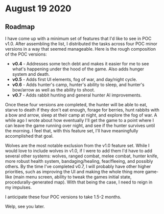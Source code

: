 # August 19 2020
## Roadmap
I have come up with a minimum set of features that I'd like to see in POC v1.0. After assembling the list, I distributed the tasks across four POC minor versions in a way that seemed manageable. Here is the rough composition of the POC versions:

* **v0.4** - Addresses some tech debt and makes it easier for me to see what's happening under the hood of the game. Also adds hunger system and death.
* **v0.5** - Adds first UI elements, fog of war, and day/night cycle.
* **v0.6** - Adds hunter's camp, hunter's ability to sleep, and hunter's bow/arrow as well as the ability to shoot.
* **v0.7** - Adds rabbit hunting and general hunter AI improvements.

Once these four versions are completed, the hunter will be able to eat, starve to death if they don't eat enough, forage for berries, hunt rabbits with a bow and arrow, sleep at their camp at night, and explore the fog of war. A while ago I wrote about how eventually I'll get the game to a point where I can leave the game running over night, and see if the hunter survives until the morning. I feel that, with this feature set, I'll have meaningfully accomplished that goal.

Wolves are the most notable exclusion from the v1.0 feature set. While I would love to include wolves in v1.0, if I were to add them I'd have to add several other systems: wolves, ranged combat, melee combat, hunter knife, more robust health system, bandaging/healing, fear/fleeing, and possibly others. By the time I've completed v0.7, I will probably have other higher priorities, such as improving the UI and making the whole thing more game-like (main menu screen, ability to tweak the games initial state, procedurally-generated map). With that being the case, I need to reign in my impulses.

I anticipate these four POC versions to take 1.5-2 months.

Welp, see you later.
